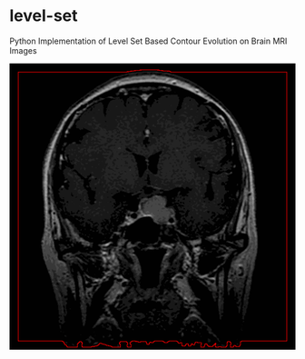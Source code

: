 # level-set
Python Implementation of Level Set Based Contour Evolution on Brain MRI Images

![alt text](Evolution/20211002-175746.gif)
